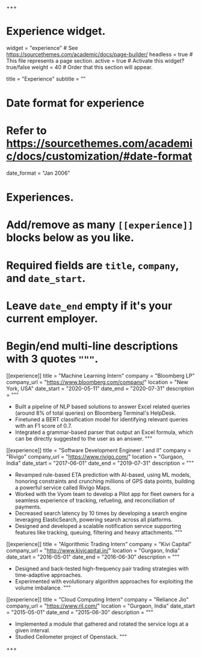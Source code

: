 +++
# Experience widget.
widget = "experience"  # See https://sourcethemes.com/academic/docs/page-builder/
headless = true  # This file represents a page section.
active = true  # Activate this widget? true/false
weight = 40  # Order that this section will appear.

title = "Experience"
subtitle = ""

# Date format for experience
#   Refer to https://sourcethemes.com/academic/docs/customization/#date-format
date_format = "Jan 2006"

# Experiences.
#   Add/remove as many `[[experience]]` blocks below as you like.
#   Required fields are `title`, `company`, and `date_start`.
#   Leave `date_end` empty if it's your current employer.
#   Begin/end multi-line descriptions with 3 quotes `"""`.
[[experience]]
  title = "Machine Learning Intern"
  company = "Bloomberg LP"
  company_url = "https://www.bloomberg.com/company/"
  location = "New York, USA"
  date_start = "2020-05-11"
  date_end = "2020-07-31"
  description = """
  * Built a pipeline of NLP based solutions to answer Excel related queries (around 8% of total queries) on Bloomberg Terminal's HelpDesk.
  * Finetuned a BERT classification model for identifying relevant queries with an F1 score of 0.7.
  * Integrated a grammar-based parser that output an Excel formula, which can be directly suggested to the user as an answer.
  """

[[experience]]
  title = "Software Development Engineer I and II"
  company = "Rivigo"
  company_url = "https://www.rivigo.com/"
  location = "Gurgaon, India"
  date_start = "2017-06-01"
  date_end = "2019-07-31"
  description = """
  * Revamped rule-based ETA prediction with AI-based, using ML models, honoring constraints and crunching millions of GPS data points, building a powerful service called Rivigo Maps.
  * Worked with the Vyom team to develop a Pilot app for fleet owners for a seamless experience of tracking, refueling, and reconciliation of payments.
  * Decreased search latency by 10 times by developing a search engine leveraging ElasticSearch, powering search across all platforms.
  * Designed and developed a scalable notification service supporting features like tracking, queuing, filtering and heavy attachments.
  """

[[experience]]
  title = "Algorithmic Trading Intern"
  company = "Kivi Capital"
  company_url = "http://www.kivicapital.in/"
  location = "Gurgaon, India"
  date_start = "2016-05-01"
  date_end = "2016-06-30"
  description = """
  * Designed and back-tested high-frequency pair trading strategies with time-adaptive approaches.
  * Experimented with evolutionary algorithm approaches for exploiting the volume imbalance.
  """

[[experience]]
  title = "Cloud Computing Intern"
  company = "Reliance Jio"
  company_url = "https://www.ril.com/"
  location = "Gurgaon, India"
  date_start = "2015-05-01"
  date_end = "2015-06-30"
  description = """
  * Implemented a module that gathered and rotated the service logs at a given interval.
  * Studied Ceilometer project of Openstack.
  """

+++
